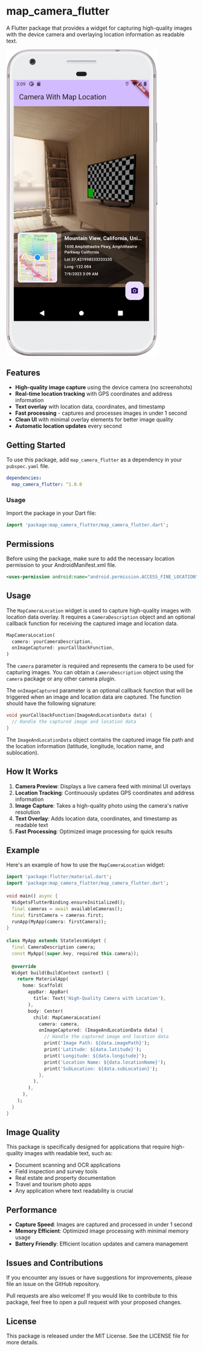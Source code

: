 # map_camera_flutter

A Flutter package that provides a widget for capturing high-quality images with the device camera and overlaying location information as readable text.
<br>

<img src="https://raw.githubusercontent.com/Always-Bijoy/map_camera_location_flutter/main/assets/Screenshot_2.png" alt="Interface preview" width="400">

## Features

- **High-quality image capture** using the device camera (no screenshots)
- **Real-time location tracking** with GPS coordinates and address information
- **Text overlay** with location data, coordinates, and timestamp
- **Fast processing** - captures and processes images in under 1 second
- **Clean UI** with minimal overlay elements for better image quality
- **Automatic location updates** every second

## Getting Started

To use this package, add `map_camera_flutter` as a dependency in your `pubspec.yaml` file.

```yaml
dependencies:
  map_camera_flutter: ^1.0.0
```

### Usage

Import the package in your Dart file:

```dart
import 'package:map_camera_flutter/map_camera_flutter.dart';
```

## Permissions

Before using the package, make sure to add the necessary location permission to your AndroidManifest.xml file.

```xml
<uses-permission android:name="android.permission.ACCESS_FINE_LOCATION" />
```

## Usage

The `MapCameraLocation` widget is used to capture high-quality images with location data overlay. It requires a `CameraDescription` object and an optional callback function for receiving the captured image and location data.

```dart
MapCameraLocation(
  camera: yourCameraDescription,
  onImageCaptured: yourCallbackFunction,
)
```

The `camera` parameter is required and represents the camera to be used for capturing images. You can obtain a `CameraDescription` object using the `camera` package or any other camera plugin.

The `onImageCaptured` parameter is an optional callback function that will be triggered when an image and location data are captured. The function should have the following signature:

```dart
void yourCallbackFunction(ImageAndLocationData data) {
  // Handle the captured image and location data
}
```

The `ImageAndLocationData` object contains the captured image file path and the location information (latitude, longitude, location name, and sublocation).

## How It Works

1. **Camera Preview**: Displays a live camera feed with minimal UI overlays
2. **Location Tracking**: Continuously updates GPS coordinates and address information
3. **Image Capture**: Takes a high-quality photo using the camera's native resolution
4. **Text Overlay**: Adds location data, coordinates, and timestamp as readable text
5. **Fast Processing**: Optimized image processing for quick results

## Example

Here's an example of how to use the `MapCameraLocation` widget:

```dart
import 'package:flutter/material.dart';
import 'package:map_camera_flutter/map_camera_flutter.dart';

void main() async {
  WidgetsFlutterBinding.ensureInitialized();
  final cameras = await availableCameras();
  final firstCamera = cameras.first;
  runApp(MyApp(camera: firstCamera));
}

class MyApp extends StatelessWidget {
  final CameraDescription camera;
  const MyApp({super.key, required this.camera});

  @override
  Widget build(BuildContext context) {
    return MaterialApp(
      home: Scaffold(
        appBar: AppBar(
          title: Text('High-Quality Camera with Location'),
        ),
        body: Center(
          child: MapCameraLocation(
            camera: camera,
            onImageCaptured: (ImageAndLocationData data) {
              // Handle the captured image and location data
              print('Image Path: ${data.imagePath}');
              print('Latitude: ${data.latitude}');
              print('Longitude: ${data.longitude}');
              print('Location Name: ${data.locationName}');
              print('SubLocation: ${data.subLocation}');
            },
          ),
        ),
      ),
    );
  }
}
```

## Image Quality

This package is specifically designed for applications that require high-quality images with readable text, such as:
- Document scanning and OCR applications
- Field inspection and survey tools
- Real estate and property documentation
- Travel and tourism photo apps
- Any application where text readability is crucial

## Performance

- **Capture Speed**: Images are captured and processed in under 1 second
- **Memory Efficient**: Optimized image processing with minimal memory usage
- **Battery Friendly**: Efficient location updates and camera management

## Issues and Contributions

If you encounter any issues or have suggestions for improvements, please file an issue on the GitHub repository.

Pull requests are also welcome! If you would like to contribute to this package, feel free to open a pull request with your proposed changes.

## License

This package is released under the MIT License. See the LICENSE file for more details.

